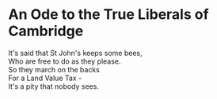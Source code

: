 # An Ode to the True Liberals of Cambridge

It's said that St John's keeps some bees,  
Who are free to do as they please.  
So they march on the backs  
For a Land Value Tax -  
It's a pity that nobody sees.  

